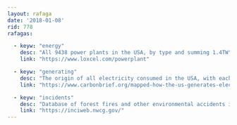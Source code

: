 ```yaml
---
layout: rafaga
date: '2018-01-08'
rid: 778
rafagas:

  - keyw: "energy"
    desc: "All 9438 power plants in the USA, by type and summing 1.4TW"
    link: "https://www.loxcel.com/powerplant"

  - keyw: "generating"
    desc: "The origin of all electricity consumed in the USA, with each power plant characteristics"
    link: "https://www.carbonbrief.org/mapped-how-the-us-generates-electricity"

  - keyw: "incidents"
    desc: "Database of forest fires and other environmental accidents in the USA"
    link: "https://inciweb.nwcg.gov/"
---
```


